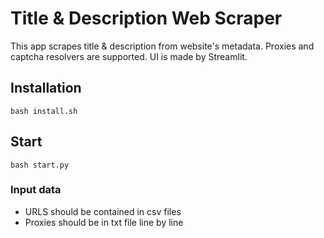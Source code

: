 # Title & Description Web Scraper

This app scrapes title & description from website's metadata. Proxies and captcha resolvers are supported. UI is made by Streamlit.

## Installation

```bash install.sh```

## Start

```bash start.py```

### Input data
 - URLS should be contained in csv files
 - Proxies should be in txt file line by line